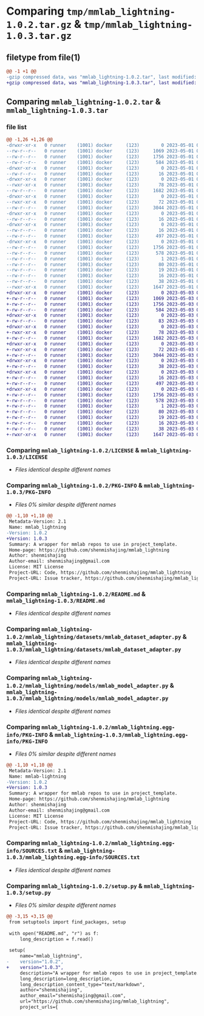 # Comparing `tmp/mmlab_lightning-1.0.2.tar.gz` & `tmp/mmlab_lightning-1.0.3.tar.gz`

## filetype from file(1)

```diff
@@ -1 +1 @@
-gzip compressed data, was "mmlab_lightning-1.0.2.tar", last modified: Mon May  1 09:48:00 2023, max compression
+gzip compressed data, was "mmlab_lightning-1.0.3.tar", last modified: Wed May  3 04:39:41 2023, max compression
```

## Comparing `mmlab_lightning-1.0.2.tar` & `mmlab_lightning-1.0.3.tar`

### file list

```diff
@@ -1,26 +1,26 @@
-drwxr-xr-x   0 runner    (1001) docker     (123)        0 2023-05-01 09:48:00.847554 mmlab_lightning-1.0.2/
--rw-r--r--   0 runner    (1001) docker     (123)     1069 2023-05-01 09:47:49.000000 mmlab_lightning-1.0.2/LICENSE
--rw-r--r--   0 runner    (1001) docker     (123)     1756 2023-05-01 09:48:00.847554 mmlab_lightning-1.0.2/PKG-INFO
--rw-r--r--   0 runner    (1001) docker     (123)      584 2023-05-01 09:47:49.000000 mmlab_lightning-1.0.2/README.md
-drwxr-xr-x   0 runner    (1001) docker     (123)        0 2023-05-01 09:48:00.847554 mmlab_lightning-1.0.2/mmlab_lightning/
--rw-r--r--   0 runner    (1001) docker     (123)       16 2023-05-01 09:47:49.000000 mmlab_lightning-1.0.2/mmlab_lightning/__init__.py
-drwxr-xr-x   0 runner    (1001) docker     (123)        0 2023-05-01 09:48:00.847554 mmlab_lightning-1.0.2/mmlab_lightning/datasets/
--rwxr-xr-x   0 runner    (1001) docker     (123)       78 2023-05-01 09:47:49.000000 mmlab_lightning-1.0.2/mmlab_lightning/datasets/__init__.py
--rw-r--r--   0 runner    (1001) docker     (123)     1682 2023-05-01 09:47:49.000000 mmlab_lightning-1.0.2/mmlab_lightning/datasets/mmlab_dataset_adapter.py
-drwxr-xr-x   0 runner    (1001) docker     (123)        0 2023-05-01 09:48:00.847554 mmlab_lightning-1.0.2/mmlab_lightning/models/
--rwxr-xr-x   0 runner    (1001) docker     (123)       72 2023-05-01 09:47:49.000000 mmlab_lightning-1.0.2/mmlab_lightning/models/__init__.py
--rw-r--r--   0 runner    (1001) docker     (123)     3044 2023-05-01 09:47:49.000000 mmlab_lightning-1.0.2/mmlab_lightning/models/mmlab_model_adapter.py
-drwxr-xr-x   0 runner    (1001) docker     (123)        0 2023-05-01 09:48:00.847554 mmlab_lightning-1.0.2/mmlab_lightning/tools/
--rw-r--r--   0 runner    (1001) docker     (123)       16 2023-05-01 09:47:49.000000 mmlab_lightning-1.0.2/mmlab_lightning/tools/__init__.py
-drwxr-xr-x   0 runner    (1001) docker     (123)        0 2023-05-01 09:48:00.847554 mmlab_lightning-1.0.2/mmlab_lightning/tools/config/
--rw-r--r--   0 runner    (1001) docker     (123)       16 2023-05-01 09:47:49.000000 mmlab_lightning-1.0.2/mmlab_lightning/tools/config/__init__.py
--rw-r--r--   0 runner    (1001) docker     (123)      497 2023-05-01 09:47:49.000000 mmlab_lightning-1.0.2/mmlab_lightning/tools/config/get_mmconfig.py
-drwxr-xr-x   0 runner    (1001) docker     (123)        0 2023-05-01 09:48:00.847554 mmlab_lightning-1.0.2/mmlab_lightning.egg-info/
--rw-r--r--   0 runner    (1001) docker     (123)     1756 2023-05-01 09:48:00.000000 mmlab_lightning-1.0.2/mmlab_lightning.egg-info/PKG-INFO
--rw-r--r--   0 runner    (1001) docker     (123)      578 2023-05-01 09:48:00.000000 mmlab_lightning-1.0.2/mmlab_lightning.egg-info/SOURCES.txt
--rw-r--r--   0 runner    (1001) docker     (123)        1 2023-05-01 09:48:00.000000 mmlab_lightning-1.0.2/mmlab_lightning.egg-info/dependency_links.txt
--rw-r--r--   0 runner    (1001) docker     (123)       80 2023-05-01 09:48:00.000000 mmlab_lightning-1.0.2/mmlab_lightning.egg-info/entry_points.txt
--rw-r--r--   0 runner    (1001) docker     (123)       19 2023-05-01 09:48:00.000000 mmlab_lightning-1.0.2/mmlab_lightning.egg-info/requires.txt
--rw-r--r--   0 runner    (1001) docker     (123)       16 2023-05-01 09:48:00.000000 mmlab_lightning-1.0.2/mmlab_lightning.egg-info/top_level.txt
--rw-r--r--   0 runner    (1001) docker     (123)       38 2023-05-01 09:48:00.847554 mmlab_lightning-1.0.2/setup.cfg
--rwxr-xr-x   0 runner    (1001) docker     (123)     1647 2023-05-01 09:47:49.000000 mmlab_lightning-1.0.2/setup.py
+drwxr-xr-x   0 runner    (1001) docker     (123)        0 2023-05-03 04:39:41.619781 mmlab_lightning-1.0.3/
+-rw-r--r--   0 runner    (1001) docker     (123)     1069 2023-05-03 04:39:30.000000 mmlab_lightning-1.0.3/LICENSE
+-rw-r--r--   0 runner    (1001) docker     (123)     1756 2023-05-03 04:39:41.619781 mmlab_lightning-1.0.3/PKG-INFO
+-rw-r--r--   0 runner    (1001) docker     (123)      584 2023-05-03 04:39:30.000000 mmlab_lightning-1.0.3/README.md
+drwxr-xr-x   0 runner    (1001) docker     (123)        0 2023-05-03 04:39:41.615781 mmlab_lightning-1.0.3/mmlab_lightning/
+-rw-r--r--   0 runner    (1001) docker     (123)       83 2023-05-03 04:39:30.000000 mmlab_lightning-1.0.3/mmlab_lightning/__init__.py
+drwxr-xr-x   0 runner    (1001) docker     (123)        0 2023-05-03 04:39:41.619781 mmlab_lightning-1.0.3/mmlab_lightning/datasets/
+-rwxr-xr-x   0 runner    (1001) docker     (123)       78 2023-05-03 04:39:30.000000 mmlab_lightning-1.0.3/mmlab_lightning/datasets/__init__.py
+-rw-r--r--   0 runner    (1001) docker     (123)     1682 2023-05-03 04:39:30.000000 mmlab_lightning-1.0.3/mmlab_lightning/datasets/mmlab_dataset_adapter.py
+drwxr-xr-x   0 runner    (1001) docker     (123)        0 2023-05-03 04:39:41.619781 mmlab_lightning-1.0.3/mmlab_lightning/models/
+-rwxr-xr-x   0 runner    (1001) docker     (123)       72 2023-05-03 04:39:30.000000 mmlab_lightning-1.0.3/mmlab_lightning/models/__init__.py
+-rw-r--r--   0 runner    (1001) docker     (123)     3044 2023-05-03 04:39:30.000000 mmlab_lightning-1.0.3/mmlab_lightning/models/mmlab_model_adapter.py
+drwxr-xr-x   0 runner    (1001) docker     (123)        0 2023-05-03 04:39:41.619781 mmlab_lightning-1.0.3/mmlab_lightning/tools/
+-rw-r--r--   0 runner    (1001) docker     (123)       38 2023-05-03 04:39:30.000000 mmlab_lightning-1.0.3/mmlab_lightning/tools/__init__.py
+drwxr-xr-x   0 runner    (1001) docker     (123)        0 2023-05-03 04:39:41.619781 mmlab_lightning-1.0.3/mmlab_lightning/tools/config/
+-rw-r--r--   0 runner    (1001) docker     (123)       16 2023-05-03 04:39:30.000000 mmlab_lightning-1.0.3/mmlab_lightning/tools/config/__init__.py
+-rw-r--r--   0 runner    (1001) docker     (123)      497 2023-05-03 04:39:30.000000 mmlab_lightning-1.0.3/mmlab_lightning/tools/config/get_mmconfig.py
+drwxr-xr-x   0 runner    (1001) docker     (123)        0 2023-05-03 04:39:41.619781 mmlab_lightning-1.0.3/mmlab_lightning.egg-info/
+-rw-r--r--   0 runner    (1001) docker     (123)     1756 2023-05-03 04:39:41.000000 mmlab_lightning-1.0.3/mmlab_lightning.egg-info/PKG-INFO
+-rw-r--r--   0 runner    (1001) docker     (123)      578 2023-05-03 04:39:41.000000 mmlab_lightning-1.0.3/mmlab_lightning.egg-info/SOURCES.txt
+-rw-r--r--   0 runner    (1001) docker     (123)        1 2023-05-03 04:39:41.000000 mmlab_lightning-1.0.3/mmlab_lightning.egg-info/dependency_links.txt
+-rw-r--r--   0 runner    (1001) docker     (123)       80 2023-05-03 04:39:41.000000 mmlab_lightning-1.0.3/mmlab_lightning.egg-info/entry_points.txt
+-rw-r--r--   0 runner    (1001) docker     (123)       19 2023-05-03 04:39:41.000000 mmlab_lightning-1.0.3/mmlab_lightning.egg-info/requires.txt
+-rw-r--r--   0 runner    (1001) docker     (123)       16 2023-05-03 04:39:41.000000 mmlab_lightning-1.0.3/mmlab_lightning.egg-info/top_level.txt
+-rw-r--r--   0 runner    (1001) docker     (123)       38 2023-05-03 04:39:41.619781 mmlab_lightning-1.0.3/setup.cfg
+-rwxr-xr-x   0 runner    (1001) docker     (123)     1647 2023-05-03 04:39:30.000000 mmlab_lightning-1.0.3/setup.py
```

### Comparing `mmlab_lightning-1.0.2/LICENSE` & `mmlab_lightning-1.0.3/LICENSE`

 * *Files identical despite different names*

### Comparing `mmlab_lightning-1.0.2/PKG-INFO` & `mmlab_lightning-1.0.3/PKG-INFO`

 * *Files 0% similar despite different names*

```diff
@@ -1,10 +1,10 @@
 Metadata-Version: 2.1
 Name: mmlab_lightning
-Version: 1.0.2
+Version: 1.0.3
 Summary: A wrapper for mmlab repos to use in project_template.
 Home-page: https://github.com/shenmishajing/mmlab_lightning
 Author: shenmishajing
 Author-email: shenmishajing@gmail.com
 License: MIT License
 Project-URL: Code, https://github.com/shenmishajing/mmlab_lightning
 Project-URL: Issue tracker, https://github.com/shenmishajing/mmlab_lightning/issues
```

### Comparing `mmlab_lightning-1.0.2/README.md` & `mmlab_lightning-1.0.3/README.md`

 * *Files identical despite different names*

### Comparing `mmlab_lightning-1.0.2/mmlab_lightning/datasets/mmlab_dataset_adapter.py` & `mmlab_lightning-1.0.3/mmlab_lightning/datasets/mmlab_dataset_adapter.py`

 * *Files identical despite different names*

### Comparing `mmlab_lightning-1.0.2/mmlab_lightning/models/mmlab_model_adapter.py` & `mmlab_lightning-1.0.3/mmlab_lightning/models/mmlab_model_adapter.py`

 * *Files identical despite different names*

### Comparing `mmlab_lightning-1.0.2/mmlab_lightning.egg-info/PKG-INFO` & `mmlab_lightning-1.0.3/mmlab_lightning.egg-info/PKG-INFO`

 * *Files 0% similar despite different names*

```diff
@@ -1,10 +1,10 @@
 Metadata-Version: 2.1
 Name: mmlab-lightning
-Version: 1.0.2
+Version: 1.0.3
 Summary: A wrapper for mmlab repos to use in project_template.
 Home-page: https://github.com/shenmishajing/mmlab_lightning
 Author: shenmishajing
 Author-email: shenmishajing@gmail.com
 License: MIT License
 Project-URL: Code, https://github.com/shenmishajing/mmlab_lightning
 Project-URL: Issue tracker, https://github.com/shenmishajing/mmlab_lightning/issues
```

### Comparing `mmlab_lightning-1.0.2/mmlab_lightning.egg-info/SOURCES.txt` & `mmlab_lightning-1.0.3/mmlab_lightning.egg-info/SOURCES.txt`

 * *Files identical despite different names*

### Comparing `mmlab_lightning-1.0.2/setup.py` & `mmlab_lightning-1.0.3/setup.py`

 * *Files 0% similar despite different names*

```diff
@@ -3,15 +3,15 @@
 from setuptools import find_packages, setup
 
 with open("README.md", "r") as f:
     long_description = f.read()
 
 setup(
     name="mmlab_lightning",
-    version="1.0.2",
+    version="1.0.3",
     description="A wrapper for mmlab repos to use in project_template.",
     long_description=long_description,
     long_description_content_type="text/markdown",
     author="shenmishajing",
     author_email="shenmishajing@gmail.com",
     url="https://github.com/shenmishajing/mmlab_lightning",
     project_urls={
```

